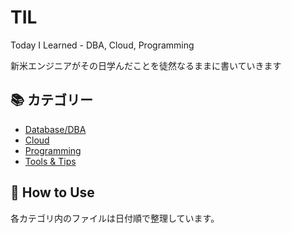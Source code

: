 # TIL
Today I Learned - DBA, Cloud, Programming

新米エンジニアがその日学んだことを徒然なるままに書いていきます

## 📚 カテゴリー
- [Database/DBA](./database/)
- [Cloud](./cloud/)  
- [Programming](./programming/)
- [Tools & Tips](./tools/)

## 📖 How to Use
各カテゴリ内のファイルは日付順で整理しています。
